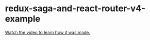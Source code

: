 # redux-saga-and-react-router-v4-example


[Watch the video to learn how it was made.](https://youtu.be/EifOGwAW5ZM)
